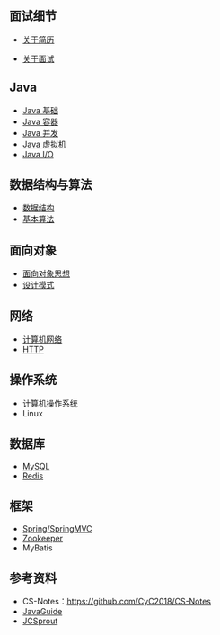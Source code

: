 

## 面试细节

- [关于简历](/doc/Interview/关于简历.md)

- [关于面试](/doc/Interview/关于面试.md)


Java
---

- [Java 基础](/doc/Java/Java%20基础.md)
- [Java 容器](/doc/Java/Java%20容器.md)
- [Java 并发](/doc/Java/Java%20并发.md)
- [Java 虚拟机](/doc/Java/Java%20虚拟机.md)
- [Java I/O](/doc/Java/Java%20I/O)

数据结构与算法
---

- [数据结构](/doc/DataStructureAndAlgorithm/数据结构.md)
- [基本算法](/doc/DataStructureAndAlgorithm/基本算法.md)

面向对象
---

- [面向对象思想](/doc/ObjectOriented/面向对象思想.md)
- [设计模式](/doc/ObjectOriented/设计模式.md)

网络
---

- [计算机网络](/doc/network/计算机网络.md)
- [HTTP](/doc/network/HTTP.md)

操作系统
---

- 计算机操作系统
- Linux

数据库
---

- [MySQL](/doc/Database/MySQL.md)
- [Redis](/doc/Database/Redis.md)

框架
---

- [Spring/SpringMVC](/doc/Frame/Spring.md)
- [Zookeeper](/doc/Frame/Zookeeper.md)
- MyBatis

参考资料
---

- CS-Notes：https://github.com/CyC2018/CS-Notes
- [JavaGuide](https://github.com/Snailclimb/JavaGuide)
- [JCSprout](https://github.com/crossoverJie/JCSprout)